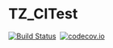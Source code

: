# TZ_CITest

[![Build Status](https://travis-ci.org/TZGavin/TZ_CITest.svg?branch=master)](https://travis-ci.org/TZGavin/TZ_CITest)&nbsp;
[![codecov.io](https://codecov.io/github/TZGavin/TZ_CITest/coverage.svg?branch=master)](https://codecov.io/gh/TZGavin/TZ_CITest)&nbsp;
